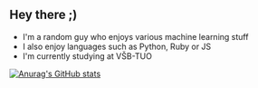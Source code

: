 ## Hey there ;)

- I'm a random guy who enjoys various machine learning stuff
- I also enjoy languages such as Python, Ruby or JS
- I'm currently studying at VŠB-TUO

[![Anurag's GitHub stats](https://github-readme-stats.vercel.app/api?username=ItsTSV)](https://github.com/anuraghazra/github-readme-stats)
